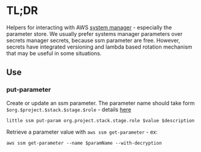 # TL;DR

Helpers for interacting with AWS 
[system manager](https://aws.amazon.com/systems-manager/) - especially the parameter store.
We usually prefer systems manager parameters over secrets manager secrets, because ssm parameter are free.  However, secrets have integrated versioning and lambda based rotation mechanism that may be useful in some situations.

## Use

### put-parameter

Create or update an ssm parameter.  The parameter name should take form `$org.$project.$stack.$stage.$role` - details [here](./README.md)

```
little ssm put-param org.project.stack.stage.role $value $description
```

Retrieve a parameter value with `aws ssm get-parameter` - ex:
```
aws ssm get-parameter --name $paramName --with-decryption
```
